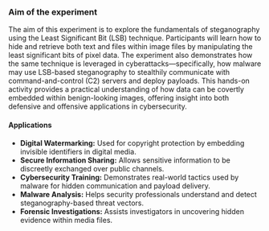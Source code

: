 <h3>Aim of the experiment</h3>
<p> The aim of this experiment is to explore the fundamentals of steganography using the Least Significant Bit (LSB) technique. Participants will learn how to hide and retrieve both text and files within image files by manipulating the least significant bits of pixel data. The experiment also demonstrates how the same technique is leveraged in cyberattacks—specifically, how malware may use LSB-based steganography to stealthily communicate with command-and-control (C2) servers and deploy payloads. This hands-on activity provides a practical understanding of how data can be covertly embedded within benign-looking images, offering insight into both defensive and offensive applications in cybersecurity. </p>

####  Applications
<ul> <li><strong>Digital Watermarking:</strong> Used for copyright protection by embedding invisible identifiers in digital media.</li> <li><strong>Secure Information Sharing:</strong> Allows sensitive information to be discreetly exchanged over public channels.</li> <li><strong>Cybersecurity Training:</strong> Demonstrates real-world tactics used by malware for hidden communication and payload delivery.</li> <li><strong>Malware Analysis:</strong> Helps security professionals understand and detect steganography-based threat vectors.</li> <li><strong>Forensic Investigations:</strong> Assists investigators in uncovering hidden evidence within media files.</li> </ul>